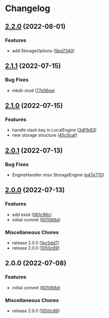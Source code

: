 # Changelog

## [2.2.0](https://github.com/depixy/storage/compare/v2.1.1...v2.2.0) (2022-08-01)


### Features

* add StorageOptions ([5bd7340](https://github.com/depixy/storage/commit/5bd7340708825e16ef51ddc08325af5870de5be7))

## [2.1.1](https://github.com/depixy/storage/compare/v2.1.0...v2.1.1) (2022-07-15)


### Bug Fixes

* mkdir mod ([77e56ea](https://github.com/depixy/storage/commit/77e56ea7b7fb0b90a748a0c81c26ec99007c1cfb))

## [2.1.0](https://github.com/depixy/storage/compare/v2.0.1...v2.1.0) (2022-07-15)


### Features

* handle slash key in LocalEngine ([3df1b83](https://github.com/depixy/storage/commit/3df1b8397a071e25766e4f30b7091cf628cc2aee))
* new storage structure ([45c0caf](https://github.com/depixy/storage/commit/45c0caf01629a60d93a23f472e67213d63aa9290))

## [2.0.1](https://github.com/depixy/storage/compare/v2.0.0...v2.0.1) (2022-07-13)


### Bug Fixes

* EngineHandler miss StorageEngine ([e47e770](https://github.com/depixy/storage/commit/e47e770bcb42335b7a398076a7f806953fea850c))

## [2.0.0](https://github.com/depixy/storage/compare/v2.0.0...v2.0.0) (2022-07-13)


### Features

* add exist ([061c98c](https://github.com/depixy/storage/commit/061c98ca43ecd5a5cedd159730ff71f795b0a6da))
* initial commit ([601068d](https://github.com/depixy/storage/commit/601068db0d5dbdfc4796f9f259e466d244d64f2f))


### Miscellaneous Chores

* release 2.0.0 ([1ec5dd7](https://github.com/depixy/storage/commit/1ec5dd7e5f7636740d555860e2b9ffed5ae2ffdc))
* release 2.0.0 ([1050c89](https://github.com/depixy/storage/commit/1050c892211b7780666752880564323002e9166f))

## 2.0.0 (2022-07-08)


### Features

* initial commit ([601068d](https://github.com/depixy/storage/commit/601068db0d5dbdfc4796f9f259e466d244d64f2f))


### Miscellaneous Chores

* release 2.0.0 ([1050c89](https://github.com/depixy/storage/commit/1050c892211b7780666752880564323002e9166f))

